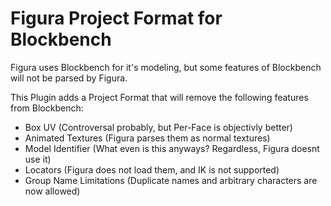 # Figura Project Format for Blockbench
Figura uses Blockbench for it's modeling, but some features of Blockbench will not be parsed by Figura.

This Plugin adds a Project Format that will remove the following features from Blockbench:
* Box UV (Controversal probably, but Per-Face is objectivly better)
* Animated Textures (Figura parses them as normal textures)
* Model Identifier (What even is this anyways? Regardless, Figura doesnt use it)
* Locators (Figura does not load them, and IK is not supported)
* Group Name Limitations (Duplicate names and arbitrary characters are now allowed)
